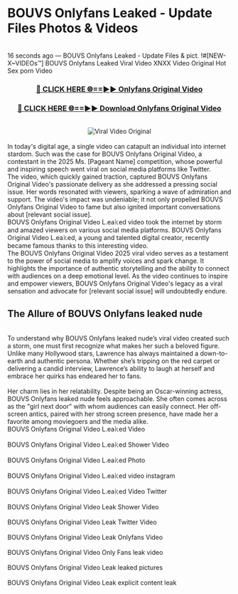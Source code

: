 # BOUVS Onlyfans Leaked - Update Files Photos & Videos 
<br>
16 seconds ago — BOUVS Onlyfans Leaked - Update Files & pict. !#[NEW-X~VIDEOs™] BOUVS Onlyfans Leaked Viral Video XNXX Video Original Hot Sex porn Video
<br>
<div align="center">
<h3><a href="http://freeplayer.one?title=BOUVS&ref=25OR" rel="nofollow">🔴 CLICK HERE 🌐==►► Onlyfans Original Video</a></h3>
<h3><a href="http://freeplayer.one?title=BOUVS&ref=25OR" rel="nofollow">🔴 CLICK HERE 🌐==►► Download Onlyfans Original Video</a></h3>
<br>
<a href="http://freeplayer.one?title=BOUVS&ref=25OR" rel="nofollow" data-target="animated-image.originalLink"><img src="https://i.ibb.co.com/xMMVF88/686577567.gif" alt="Viral Video Original" style="max-width: 100%; display: inline-block;" data-target="animated-image.originalImage"></a>
</div>
<br>
In today's digital age, a single video can catapult an individual into internet stardom. Such was the case for BOUVS Onlyfans Original Video, a contestant in the 2025 Ms. [Pageant Name] competition, whose powerful and inspiring speech went viral on social media platforms like Twitter.
<br>
The video, which quickly gained traction, captured BOUVS Onlyfans Original Video's passionate delivery as she addressed a pressing social issue. Her words resonated with viewers, sparking a wave of admiration and support. The video's impact was undeniable; it not only propelled BOUVS Onlyfans Original Video to fame but also ignited important conversations about [relevant social issue].
<br>
BOUVS Onlyfans Original Video L.ea𝚔ed video took the internet by storm and amazed viewers on various social media platforms. BOUVS Onlyfans Original Video L.ea𝚔ed, a young and talented digital creator, recently became famous thanks to this interesting video.
<br>
The BOUVS Onlyfans Original Video 2025 viral video serves as a testament to the power of social media to amplify voices and spark change. It highlights the importance of authentic storytelling and the ability to connect with audiences on a deep emotional level. As the video continues to inspire and empower viewers, BOUVS Onlyfans Original Video's legacy as a viral sensation and advocate for [relevant social issue] will undoubtedly endure.
<br>
<h2>The Allure of BOUVS Onlyfans leaked nude</h2>
<br>
To understand why BOUVS Onlyfans leaked nude’s viral video created such a storm, one must first recognize what makes her such a beloved figure. Unlike many Hollywood stars, Lawrence has always maintained a down-to-earth and authentic persona. Whether she’s tripping on the red carpet or delivering a candid interview, Lawrence’s ability to laugh at herself and embrace her quirks has endeared her to fans.
<br><br>
Her charm lies in her relatability. Despite being an Oscar-winning actress, BOUVS Onlyfans leaked nude feels approachable. She often comes across as the "girl next door" with whom audiences can easily connect. Her off-screen antics, paired with her strong screen presence, have made her a favorite among moviegoers and the media alike.
<br>
BOUVS Onlyfans Original Video L.ea𝚔ed Video
<br><br>
BOUVS Onlyfans Original Video L.ea𝚔ed Shower Video
<br><br>
BOUVS Onlyfans Original Video L.ea𝚔ed Photo
<br><br>
BOUVS Onlyfans Original Video L.ea𝚔ed video instagram
<br><br>
BOUVS Onlyfans Original Video L.ea𝚔ed Video Twitter
<br><br>
BOUVS Onlyfans Original Video Leak Shower Video
<br><br>
BOUVS Onlyfans Original Video Leak Twitter Video
<br><br>
BOUVS Onlyfans Original Video Leak Onlyfans Video
<br><br>
BOUVS Onlyfans Original Video Only Fans leak video
<br><br>
BOUVS Onlyfans Original Video Leak leaked pictures
<br><br>
BOUVS Onlyfans Original Video Leak explicit content leak